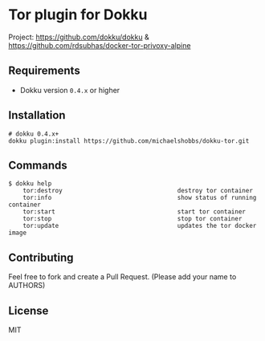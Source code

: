 Tor plugin for Dokku
=========================

Project: https://github.com/dokku/dokku & https://github.com/rdsubhas/docker-tor-privoxy-alpine

Requirements
------------
* Dokku version `0.4.x` or higher

Installation
-----------
```
# dokku 0.4.x+
dokku plugin:install https://github.com/michaelshobbs/dokku-tor.git
```

Commands
--------
```
$ dokku help
    tor:destroy                                destroy tor container
    tor:info                                   show status of running container
    tor:start                                  start tor container
    tor:stop                                   stop tor container
    tor:update                                 updates the tor docker image
```

## Contributing

Feel free to fork and create a Pull Request. (Please add your name to AUTHORS)

## License

MIT
